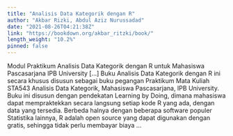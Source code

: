 ```yaml
---
title: "Analisis Data Kategorik dengan R"
author: "Akbar Rizki, Abdul Aziz Nurussadad"
date: "2021-08-26T04:21:38Z"
link: "https://bookdown.org/akbar_ritzki/book/"
length_weight: "10.2%"
pinned: false
---
```


Modul Praktikum Analisis Data Kategorik dengan R untuk Mahasiswa Pascasarjana IPB University [...] Buku Analisis Data Kategorik dengan R ini secara khusus disusun sebagai buku pegangan Praktikum Mata Kuliah STA543 Analisis Data Kategorik, Mahasiswa Pascasarjana, IPB University. Buku ini disusun dengan pendekatan Learning by Doing, dimana mahasiswa dapat mempraktekkan secara langsung setiap kode R yang ada, dengan data yang tersedia. Berbeda halnya dengan beberapa software populer Statistika lainnya, R adalah open source yang dapat digunakan dengan gratis, sehingga tidak perlu membayar biaya ...
